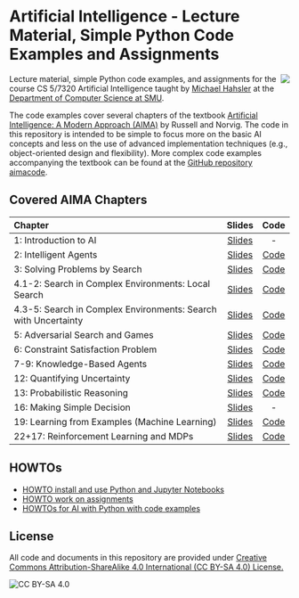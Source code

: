 <!-- #region -->
# Artificial Intelligence - Lecture Material, Simple Python Code Examples and Assignments

<img src="assets/cover2.jpg" align="right">


Lecture material, simple Python code examples, and assignments for the course
CS 5/7320 Artificial Intelligence taught 
by [Michael Hahsler](https://michael.hahsler.net/) 
at the 
[Department of Computer Science at SMU](https://www.smu.edu/Lyle/Academics/Departments/CS). 

The code examples cover several chapters of the textbook [Artificial Intelligence: A Modern Approach (AIMA)](http://aima.cs.berkeley.edu/) by Russell and Norvig. The code in this repository is intended to be simple to focus more on the basic AI concepts and less on the use of advanced implementation techniques (e.g., object-oriented design and flexibility).
More complex code examples accompanying the textbook can be found at the [GitHub repository aimacode](https://github.com/aimacode).  

## Covered AIMA Chapters

| Chapter | Slides | Code |
| :-------| :----: | :--: |
| 1: Introduction to AI | [Slides](https://mhahsler.github.io/CS7320-AI/slides/01_intro.pdf) | - | 
| 2: Intelligent Agents | [Slides](https://mhahsler.github.io/CS7320-AI/slides/02_agents.pdf) | [Code](Agents) | 
| 3: Solving Problems by Search | [Slides](https://mhahsler.github.io/CS7320-AI/slides/03_search.pdf) | [Code](Search) |
| 4.1-2: Search in Complex Environments: Local Search | [Slides](https://mhahsler.github.io/CS7320-AI/slides/04_local_search.pdf) | [Code](Local_Search) |
| 4.3-5: Search in Complex Environments: Search with Uncertainty | [Slides](https://mhahsler.github.io/CS7320-AI/slides/04_search_with_uncertainty.pdf) | [Code](Games) |
| 5: Adversarial Search and Games | [Slides](https://mhahsler.github.io/CS7320-AI/slides/05_games.pdf) | [Code](Games) |
| 6: Constraint Satisfaction Problem | [Slides](https://mhahsler.github.io/CS7320-AI/slides/06_CSP.pdf) | [Code](CSP) |
| 7-9: Knowledge-Based Agents | [Slides](https://mhahsler.github.io/CS7320-AI/slides/07_knowledge-based.pdf) | [Code](Knowledge-based) |
| 12: Quantifying Uncertainty | [Slides](https://mhahsler.github.io/CS7320-AI/slides/12_uncertainty.pdf) | [Code](Uncertainty) |
| 13: Probabilistic Reasoning | [Slides](https://mhahsler.github.io/CS7320-AI/slides/13_bayes_nets.pdf) | [Code](Probabilistic_Reasoning) |
| 16: Making Simple Decision | [Slides](https://mhahsler.github.io/CS7320-AI/slides/16_decision_making.pdf) | - |
| 19: Learning from Examples (Machine Learning) | [Slides](https://mhahsler.github.io/CS7320-AI/slides/19_ML_intro.pdf) | [Code](ML) |
| 22+17: Reinforcement Learning and MDPs | [Slides](https://mhahsler.github.io/CS7320-AI/slides/22_Reinforcement_Learning.pdf) | [Code](RL) |

## HOWTOs

* [HOWTO install and use Python and Jupyter Notebooks](HOWTOs/tools.md)
* [HOWTO work on assignments](HOWTOs/working_on_assignments.md)
* [HOWTOs for AI with Python with code examples](HOWTOs)


## License
All code and documents in this repository are provided under [Creative Commons Attribution-ShareAlike 4.0 International (CC BY-SA 4.0) License.](https://creativecommons.org/licenses/by-sa/4.0/)

![CC BY-SA 4.0](https://licensebuttons.net/l/by-sa/3.0/88x31.png)
<!-- #endregion -->
